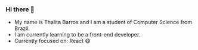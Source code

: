 ### Hi there 👋

- My name is Thalita Barros and I am a student of Computer Science from Brazil.
- I am currently learning to be a front-end developer.
- Currently focused on: React 😄
<!--
**thabcm/thabcm** is a ✨ _special_ ✨ repository because its `README.md` (this file) appears on your GitHub profile.

Here are some ideas to get you started:

- 🔭 I’m currently working on ...
- 🌱 I’m currently learning ...
- 👯 I’m looking to collaborate on ...
- 🤔 I’m looking for help with ...
- 💬 Ask me about ...
- 📫 How to reach me: ...
- 😄 Pronouns: ...
- ⚡ Fun fact: ...
-->
